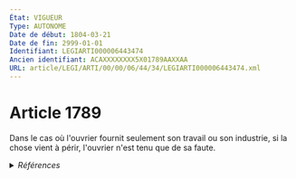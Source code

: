 ```yaml
---
État: VIGUEUR
Type: AUTONOME
Date de début: 1804-03-21
Date de fin: 2999-01-01
Identifiant: LEGIARTI000006443474
Ancien identifiant: ACAXXXXXXXX5X01789AAXXAA
URL: article/LEGI/ARTI/00/00/06/44/34/LEGIARTI000006443474.xml
---
```


<h1>Article 1789</h1>

Dans le cas où l'ouvrier fournit seulement son travail ou son industrie, si la
chose vient à périr, l'ouvrier n'est tenu que de sa faute.


<details>
  <summary><em>Références</em></summary>

  <h2>Références faites par l'article</h2>
  
  <ul>
    <li>
      CODIFICATION source Loi 1804-03-07
    </li>
    <li>
      CREATION source Loi 1804-03-07 promulguée le 17 mars 1804
    </li>
  </ul>
</details>
